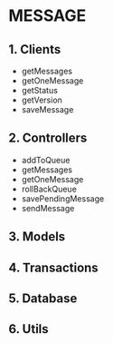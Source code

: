 # MESSAGE

## 1. Clients
- getMessages
- getOneMessage
- getStatus
- getVersion
- saveMessage

## 2. Controllers
- addToQueue
- getMessages
- getOneMessage
- rollBackQueue
- savePendingMessage
- sendMessage

## 3. Models

## 4. Transactions

## 5. Database

## 6. Utils